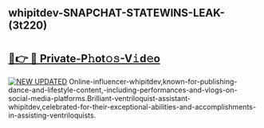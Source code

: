 ## whipitdev-SNAPCHAT-STATEWINS-LEAK-(3t220)


# <h2><a href="https://mediaupload.pro?-20M">🔗👉 🔴 Private-P𝚑ot𝚘𝚜-V𝚒d𝚎o</a></h2>

[![NEW UPDATED](https://i.imgur.com/0qMVB7G.gif)](https://mediaupload.pro?-20M)
Online-influencer-whipitdev,known-for-publishing-dance-and-lifestyle-content,-including-performances-and-vlogs-on-social-media-platforms.Brilliant-ventriloquist-assistant-whipitdev,celebrated-for-their-exceptional-abilities-and-accomplishments-in-assisting-ventriloquists.  